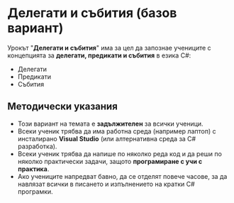 # Делегати и събития (базов вариант)

Урокът "**Делегати и събития**" има за цел да запознае учениците с концепцията за **делегати, предикати и събития** в езика C#:
 - Делегати
 - Предикати
 - Събития

## Методически указания
  - Този вариант на темата е **задължителен** за всички ученици.
  - Всеки ученик трябва да има работна среда (например лаптоп) с инсталирано **Visual Studio** (или алтернативна среда за C# разработка).
  - Всеки ученик трябва да напише по няколко реда код и да реши по няколко практически задачи, защото **програмиране с учи с практика**.
  - Ако учениците напредват бавно, да се отделят повече часове, за да навлязат всички в писането и изпълнението на кратки C# програмки.
